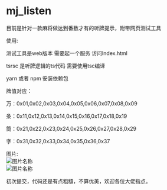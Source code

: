 # mj_listen
目前是针对一款麻将做达到番数才有的听牌提示，附带网页测试工具

使用:

测试工具是web版本 需要起一个服务 访问Index.html

tsrsc 是听牌逻辑的ts代码 需要使用tsc编译

yarn 或者 npm 安装依赖包


牌值对应：

万：0x01,0x02,0x03,0x04,0x05,0x06,0x07,0x08,0x09

条：0x11,0x12,0x13,0x14,0x15,0x16,0x17,0x18,0x19

筒：0x21,0x22,0x23,0x24,0x25,0x26,0x27,0x28,0x29

字：0x31,0x32,0x33,0x34,0x35,0x36,0x37

图片:  
![图片名称](https://images.gitee.com/uploads/images/2019/0813/144330_2304f68f_5138898.png "1.png")  
![图片名称](https://images.gitee.com/uploads/images/2019/0813/144339_2379241a_5138898.png "2.png")  

初次提交，代码还是有点粗糙，不算优美，欢迎各位大佬指点。


